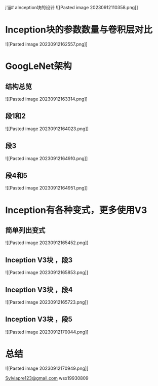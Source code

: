 j'jjj# aInception块的设计
![[Pasted image 20230912110358.png]]
# Inception块的参数数量与卷积层对比
![[Pasted image 20230912162557.png]]
# GoogLeNet架构
## 结构总览
![[Pasted image 20230912163314.png]]
## 段1和2
![[Pasted image 20230912164023.png]]
## 段3 
![[Pasted image 20230912164910.png]]
## 段4和5
![[Pasted image 20230912164951.png]]
# Inception有各种变式，更多使用V3
## 简单列出变式
![[Pasted image 20230912165452.png]]
## Inception V3块 ，段3
![[Pasted image 20230912165853.png]]

## Inception V3块 ，段4
![[Pasted image 20230912165723.png]]
## Inception V3块 ，段5

![[Pasted image 20230912170044.png]]
# 总结
![[Pasted image 20230912170949.png]]

Sylviapre123@gmail.com
wsx19930809